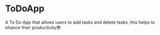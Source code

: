 # ToDoApp
A To Do App that allows users to add tasks and delete tasks, this helps to ehance their productivity😎
